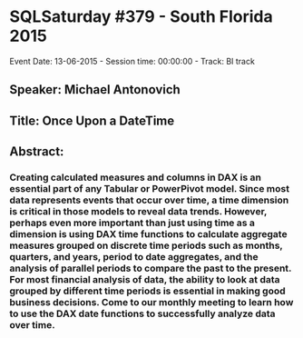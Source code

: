 # SQLSaturday #379 - South Florida 2015
Event Date: 13-06-2015 - Session time: 00:00:00 - Track: BI track
## Speaker: Michael Antonovich
## Title: Once Upon a DateTime
## Abstract:
### Creating calculated measures and columns in DAX is an essential part of any Tabular or PowerPivot model. Since most data represents events that occur over time, a time dimension is critical in those models to reveal data trends. However, perhaps even more important than just using time as a dimension is using DAX time functions to calculate aggregate measures grouped on discrete time periods such as months, quarters, and years, period to date aggregates, and the analysis of parallel periods to compare the past to the present. For most financial analysis of data, the ability to look at data grouped by different time periods is essential in making good business decisions. Come to our monthly meeting to learn how to use the DAX date functions to successfully analyze data over time. 
